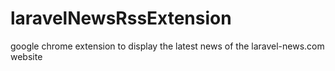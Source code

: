 # laravelNewsRssExtension

google chrome extension to display the latest news of the laravel-news.com website